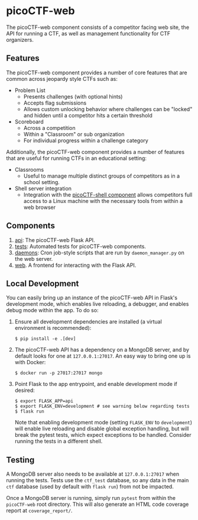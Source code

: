 # picoCTF-web

The picoCTF-web component consists of a competitor facing web site, the API for running a CTF, as well as management functionality for CTF organizers.

## Features

The picoCTF-web component provides a number of core features that are common across jeopardy style CTFs such as:

- Problem List
  - Presents challenges (with optional hints)
  - Accepts flag submissions
  - Allows custom unlocking behavior where challenges can be "locked" and hidden until a competitor hits a certain threshold
- Scoreboard
  - Across a competition
  - Within a "Classroom" or sub organization
  - For individual progress within a challenge category

Additionally, the picoCTF-web component provides a number of features that are useful for running CTFs in an educational setting:

- Classrooms
  - Useful to manage multiple distinct groups of competitors as in a school setting.
- Shell server integration
  - Integration with the [picoCTF-shell component](../picoCTF-shell) allows competitors full access to a Linux machine with the necessary tools from within a web browser

## Components

1. [api](./api): The picoCTF-web Flask API.
2. [tests](./tests): Automated tests for picoCTF-web components.
3. [daemons](./daemons): Cron job-style scripts that are run by `daemon_manager.py` on the web server.
4. [web](./web). A frontend for interacting with the Flask API.

## Local Development <!-- markdownlint-disable MD014 -->

You can easily bring up an instance of the picoCTF-web API in Flask's development mode, which enables live reloading, a debugger, and enables debug mode within the app. To do so:

1. Ensure all development dependencies are installed (a virtual environment is recommended):

    ```shell
    $ pip install -e .[dev]
    ```

2. The picoCTF-web API has a dependency on a MongoDB server, and by default looks for one at `127.0.0.1:27017`. An easy way to bring one up is with Docker:

    ```shell
    $ docker run -p 27017:27017 mongo
    ```

3. Point Flask to the app entrypoint, and enable development mode if desired:

    ```shell
    $ export FLASK_APP=api
    $ export FLASK_ENV=development # see warning below regarding tests
    $ flask run
    ```

    Note that enabling development mode (setting `FLASK_ENV` to `development`) will enable live reloading and disable global exception handling, but will break the pytest tests, which expect exceptions to be handled. Consider running the tests in a different shell.

## Testing

A MongoDB server also needs to be available at `127.0.0.1:27017` when running the tests. Tests use the `ctf_test` database, so any data in the main `ctf` database (used by default with `flask run`) from not be impacted.

Once a MongoDB server is running, simply run `pytest` from within the `picoCTF-web` root directory. This will also generate an HTML code coverage report at `coverage_report/`.
